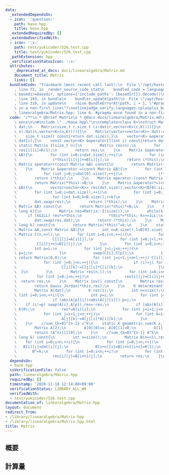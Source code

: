 ```yaml
---
data:
  _extendedDependsOn:
  - icon: ':question:'
    path: base.hpp
    title: base.hpp
  _extendedRequiredBy: []
  _extendedVerifiedWith:
  - icon: ':x:'
    path: test/yukicoder/526.test.cpp
    title: test/yukicoder/526.test.cpp
  _pathExtension: hpp
  _verificationStatusIcon: ':x:'
  attributes:
    _deprecated_at_docs: docs/linearalgebra/Matrix.md
    document_title: Matrix
    links: []
  bundledCode: "Traceback (most recent call last):\n  File \"/opt/hostedtoolcache/Python/3.9.0/x64/lib/python3.9/site-packages/onlinejudge_verify/documentation/build.py\"\
    , line 71, in _render_source_code_stat\n    bundled_code = language.bundle(stat.path,\
    \ basedir=basedir, options={'include_paths': [basedir]}).decode()\n  File \"/opt/hostedtoolcache/Python/3.9.0/x64/lib/python3.9/site-packages/onlinejudge_verify/languages/cplusplus.py\"\
    , line 193, in bundle\n    bundler.update(path)\n  File \"/opt/hostedtoolcache/Python/3.9.0/x64/lib/python3.9/site-packages/onlinejudge_verify/languages/cplusplus_bundle.py\"\
    , line 310, in update\n    raise BundleErrorAt(path, i + 1, \"#pragma once found\
    \ in a non-first line\")\nonlinejudge_verify.languages.cplusplus_bundle.BundleErrorAt:\
    \ linearalgebra/Matrix.hpp: line 6: #pragma once found in a non-first line\n"
  code: "/**\n * @brief Matrix\n * @docs docs/linearalgebra/Matrix.md\n */\n\n#pragma\
    \ once\n\n#include \"../base.hpp\"\n\ntemplate<class K>\nstruct Matrix{\n    vector<vector<K>>\
    \ dat;\n    Matrix(size_t r,size_t c):dat(r,vector<K>(c,K())){}\n    Matrix(size_t\
    \ n):dat(n,vector<K>(n,K())){}\n    Matrix(vector<vector<K>> dat):dat(dat){}\n\
    \    size_t size() const{return dat.size();}\n    vector<K> &operator[](int i){return\
    \ dat[i];}\n    const vector<K> &operator[](int i) const{return dat[i];}\n   \
    \ static Matrix I(size_t n){\n        Matrix res(n);\n        for (int i=0;i<n;++i)\
    \ res[i][i]=K(1);\n        return res;\n    }\n    Matrix &operator+=(const Matrix\
    \ &B){\n        for (int i=0;i<dat.size();++i)\n            for (int j=0;j<dat[0].size();++j)\n\
    \                (*this)[i][j]+=B[i][j];\n        return (*this);\n    }\n   \
    \ Matrix operator+(const Matrix &B) const{\n        return Matrix(*this)+=B;\n\
    \    }\n    Matrix &operator-=(const Matrix &B){\n        for (int i=0;i<dat.size();++i)\n\
    \            for (int j=0;j<dat[0].size();++j)\n                (*this)[i][j]-=B[i][j];\n\
    \        return (*this);\n    }\n    Matrix operator-(const Matrix &B) const{\n\
    \        return Matrix(*this)-=B;\n    }\n    Matrix &operator*=(const Matrix\
    \ &B){\n        vector<vector<K>> res(dat.size(),vector<K>(B[0].size(),K()));\n\
    \        for (int i=0;i<dat.size();++i)\n            for (int j=0;j<B[0].size();++j)\n\
    \                for (int k=0;k<B.size();++k)\n                    res[i][j]+=(*this)[i][k]*B[k][j];\n\
    \        dat.swap(res);\n        return (*this);\n    }\n    Matrix operator*(const\
    \ Matrix &B) const{\n        return Matrix(*this)*=B;\n    }\n    Matrix &operator^=(long\
    \ long k){\n        Matrix res=Matrix::I(size());\n        while(k){\n       \
    \     if (k&1LL) res*=*this;\n            *this*=*this; k>>=1LL;\n        }\n\
    \        dat.swap(res.dat);\n        return (*this);\n    }\n    Matrix operator^(long\
    \ long k) const{\n        return Matrix(*this)^=k;\n    }\n    static Matrix Gauss_Jordan(const\
    \ Matrix &A,const Matrix &B){\n        int n=A.size(),l=B[0].size();\n       \
    \ Matrix C(n,n+l);\n        for (int i=0;i<n;++i){\n            for (int j=0;j<n;++j)\n\
    \                C[i][j]=A[i][j];\n            for (int j=0;j<l;++j)\n       \
    \         C[i][j+n]=B[i][j];\n        }\n        for (int i=0;i<n;++i){\n    \
    \        int p=i;\n            for (int j=i;j<n;++j){\n                if (abs(C[p][i])<abs(C[j][i]))\
    \ p=j;\n            }\n            swap(C[i],C[p]);\n            if (abs(C[i][i])<1e-9)\
    \ return Matrix(0,0);\n            for (int j=i+1;j<n+l;++j) C[i][j]/=C[i][i];\n\
    \            for (int j=0;j<n;++j){\n                if (i!=j) for (int k=i+1;k<n+l;++k){\n\
    \                    C[j][k]-=C[j][i]*C[i][k];\n                }\n          \
    \  }\n        }\n        Matrix res(n,l);\n        for (int i=0;i<n;++i)\n   \
    \         for (int j=0;j<n;++j)\n                res[i][j]=C[i][j+n];\n      \
    \  return res;\n    }\n    Matrix inv() const{\n        Matrix res=I(size());\n\
    \        return Gauss_Jordan(*this,res);\n    }\n    K determinant() const{\n\
    \        Matrix A(dat);\n        K res(1);\n        int n=size();\n        for\
    \ (int i=0;i<n;++i){\n            int p=i;\n            for (int j=i;j<n;++j){\n\
    \                if (abs(A[p][i])<abs(A[j][i])) p=j;\n            }\n        \
    \    if (i!=p) swap(A[i],A[p]),res=-res;\n            if (abs(A[i][i])<1e-9) return\
    \ K(0);\n            res*=A[i][i];\n            for (int j=i+1;j<n;++j) A[i][j]/=A[i][i];\n\
    \            for (int j=i+1;j<n;++j)\n                for (int k=i+1;k<n;++k)\n\
    \                    A[j][k]-=A[j][i]*A[i][k];\n        }\n        return res;\n\
    \    }\n    //sum_{k=0}^{n-1} x^k\n    static K geometric_sum(K x,long long n){\n\
    \        Matrix A(2);\n        A[0][0]=x; A[0][1]=0;\n        A[1][0]=1; A[1][1]=1;\n\
    \        return (A^n)[1][0];\n    }\n    //sum_{k=0}^{n-1} A^k\n    Matrix powsum(long\
    \ long k) const{\n        int n=size();\n        Matrix B(n<<1),res(n);\n    \
    \    for (int i=0;i<n;++i){\n            for (int j=0;j<n;++j)\n             \
    \   B[i][j]=dat[i][j];\n            B[i+n][i]=B[i+n][i+n]=K(1);\n        }\n \
    \       B^=k;\n        for (int i=0;i<n;++i)\n            for (int j=0;j<n;++j)\n\
    \                res[i][j]=B[i+n][j];\n        return res;\n    }\n};"
  dependsOn:
  - base.hpp
  isVerificationFile: false
  path: linearalgebra/Matrix.hpp
  requiredBy: []
  timestamp: '2020-11-18 12:14:00+09:00'
  verificationStatus: LIBRARY_ALL_WA
  verifiedWith:
  - test/yukicoder/526.test.cpp
documentation_of: linearalgebra/Matrix.hpp
layout: document
redirect_from:
- /library/linearalgebra/Matrix.hpp
- /library/linearalgebra/Matrix.hpp.html
title: Matrix
---
```

## 概要

## 計算量
